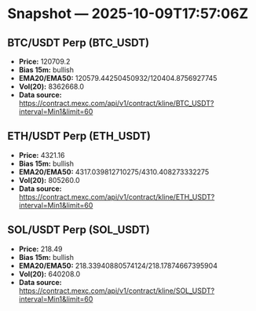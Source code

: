 # Snapshot — 2025-10-09T17:57:06Z

## BTC/USDT Perp (BTC_USDT)
- **Price:** 120709.2
- **Bias 15m:** bullish
- **EMA20/EMA50:** 120579.44250450932/120404.8756927745
- **Vol(20):** 8362668.0
- **Data source:** https://contract.mexc.com/api/v1/contract/kline/BTC_USDT?interval=Min1&limit=60

## ETH/USDT Perp (ETH_USDT)
- **Price:** 4321.16
- **Bias 15m:** bullish
- **EMA20/EMA50:** 4317.039812710275/4310.408273332275
- **Vol(20):** 805260.0
- **Data source:** https://contract.mexc.com/api/v1/contract/kline/ETH_USDT?interval=Min1&limit=60

## SOL/USDT Perp (SOL_USDT)
- **Price:** 218.49
- **Bias 15m:** bullish
- **EMA20/EMA50:** 218.33940880574124/218.17874667395904
- **Vol(20):** 640208.0
- **Data source:** https://contract.mexc.com/api/v1/contract/kline/SOL_USDT?interval=Min1&limit=60
